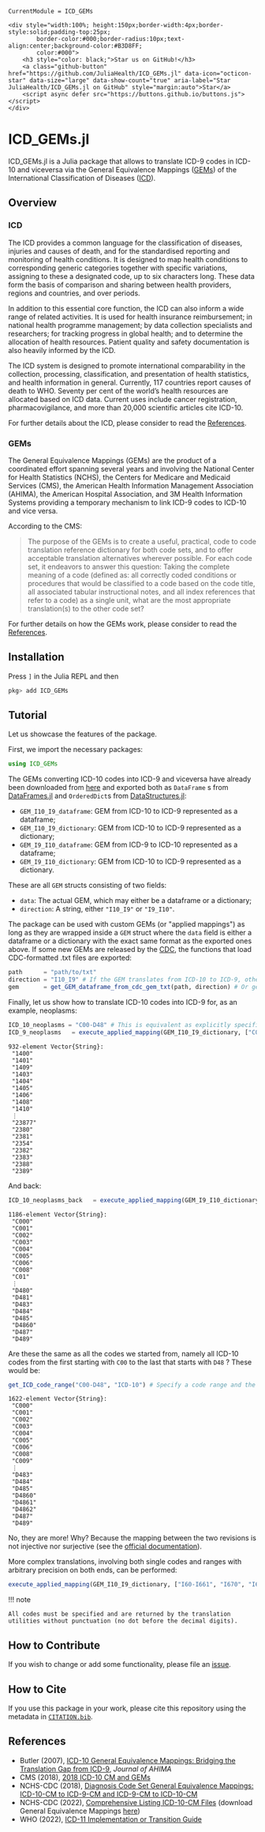 ```@meta
CurrentModule = ICD_GEMs
```

```@raw html
<div style="width:100%; height:150px;border-width:4px;border-style:solid;padding-top:25px;
        border-color:#000;border-radius:10px;text-align:center;background-color:#B3D8FF;
        color:#000">
    <h3 style="color: black;">Star us on GitHub!</h3>
    <a class="github-button" href="https://github.com/JuliaHealth/ICD_GEMs.jl" data-icon="octicon-star" data-size="large" data-show-count="true" aria-label="Star JuliaHealth/ICD_GEMs.jl on GitHub" style="margin:auto">Star</a>
    <script async defer src="https://buttons.github.io/buttons.js"></script>
</div>
```

# ICD_GEMs.jl

ICD_GEMs.jl is a Julia package that allows to translate ICD-9 codes in ICD-10 and viceversa via the General Equivalence Mappings ([GEMs](https://www.asco.org/practice-policy/billing-coding-reporting/icd-10/general-equivalence-mappings-gems)) of the International Classification of Diseases ([ICD](https://www.who.int/standards/classifications/classification-of-diseases)).

## Overview 

### ICD

The ICD provides a common language for the classification of diseases, injuries and causes of death, and for the standardised reporting and monitoring of health conditions. It is designed to map health conditions to corresponding generic categories together with specific variations, assigning to these a designated code, up to six characters long. These data form the basis of comparison and sharing between health providers, regions and countries, and over periods.

In addition to this essential core function, the ICD can also inform a wide range of related activities. It is used for health insurance reimbursement; in national health programme management; by data collection specialists and researchers; for tracking progress in global health; and to determine the allocation of health resources. Patient quality and safety documentation is also heavily informed by the ICD.

The ICD system is designed to promote international comparability in the collection, processing, classification, and presentation of health statistics, and health information in general. Currently, 117 countries report causes of death to WHO. Seventy per cent of the world’s health resources are allocated based on ICD data. Current uses include cancer registration, pharmacovigilance, and more than 20,000 scientific articles cite ICD-10.

For further details about the ICD, please consider to read the [References](#References).

### GEMs

The General Equivalence Mappings (GEMs) are the product of a coordinated effort spanning several years and involving the National Center for Health Statistics (NCHS), the Centers for Medicare and Medicaid Services (CMS), the American Health Information Management Association (AHIMA), the American Hospital Association, and 3M Health Information Systems providing a temporary mechanism to link ICD-9 codes to ICD-10 and vice versa. 

According to the CMS: 
> The purpose of the GEMs is to create a useful, practical, code to code translation reference dictionary for both code sets, and to offer acceptable translation alternatives wherever possible. For each code set, it endeavors to answer this question: Taking the complete meaning of a code (defined as: all correctly coded conditions or procedures that would be classified to a code based on the code title, all associated tabular instructional notes, and all index references that refer to a code) as a single unit, what are the most appropriate translation(s) to the other code set?

For further details on how the GEMs work, please consider to read the [References](#References).

## Installation

Press `]` in the Julia REPL and then

```julia
pkg> add ICD_GEMs
```

## Tutorial 

Let us showcase the features of the package.

First, we import the necessary packages:

```julia
using ICD_GEMs
```

The GEMs converting ICD-10 codes into ICD-9 and viceversa have already been downloaded from [here](https://ftp.cdc.gov/pub/Health_Statistics/NCHS/Publications/ICD10CM/2018/Dxgem_2018.zip) and exported both as `DataFrame` s from [DataFrames.jl](https://github.com/JuliaData/DataFrames.jl) and `OrderedDict`s from [DataStructures.jl](https://github.com/JuliaCollections/DataStructures.jl):

- `GEM_I10_I9_dataframe`:  GEM from ICD-10 to ICD-9 represented as a dataframe;
- `GEM_I10_I9_dictionary`:  GEM from ICD-10 to ICD-9 represented as a dictionary;
- `GEM_I9_I10_dataframe`:  GEM from ICD-9 to ICD-10 represented as a dataframe;
- `GEM_I9_I10_dictionary`:  GEM from ICD-10 to ICD-9 represented as a dictionary.

These are all `GEM` structs consisting of two fields:

- `data`: The actual GEM, which may either be a dataframe or a dictionary;
- `direction`: A string, either `"I10_I9"` or `"I9_I10"`.

The package can be used with custom GEMs (or "applied mappings") as long as they are wrapped inside a `GEM` struct where the `data` field is either a dataframe or a dictionary with the exact same format as the exported ones above. If some new GEMs are released by the [CDC](https://www.cdc.gov/nchs/icd/Comprehensive-Listing-of-ICD-10-CM-Files.htm), the functions that load CDC-formatted .txt files are exported:

```julia
path      = "path/to/txt"
direction = "I10_I9" # If the GEM translates from ICD-10 to ICD-9, otherwise "I9_I10"
gem       = get_GEM_dataframe_from_cdc_gem_txt(path, direction) # Or get_GEM_dictionary_from_cdc_gem_txt(path, direction)
```

Finally, let us show how to translate ICD-10 codes into ICD-9 for, as an example, neoplasms:

```julia
ICD_10_neoplasms = "C00-D48" # This is equivalent as explicitly specifiying all codes from C00.XX to D48.XX
ICD_9_neoplasms   = execute_applied_mapping(GEM_I10_I9_dictionary, ["C00-D48"])  
```

```nothing
932-element Vector{String}:
 "1400"
 "1401"
 "1409"
 "1403"
 "1404"
 "1405"
 "1406"
 "1408"
 "1410"
 ⋮
 "23877"
 "2380"
 "2381"
 "2354"
 "2382"
 "2383"
 "2388"
 "2389"
```

And back:

```julia
ICD_10_neoplasms_back   = execute_applied_mapping(GEM_I9_I10_dictionary, ICD_9_neoplasms)
```

```nothing
1186-element Vector{String}:
 "C000"
 "C001"
 "C002"
 "C003"
 "C004"
 "C005"
 "C006"
 "C008"
 "C01"
 ⋮
 "D480"
 "D481"
 "D483"
 "D484"
 "D485"
 "D4860"
 "D487"
 "D489"
```

Are these the same as all the codes we started from, namely all ICD-10 codes from the first starting with `C00` to the last that starts with `D48` ? These would be:

```julia
get_ICD_code_range("C00-D48", "ICD-10") # Specify a code range and the revision it belongs to
```

```nothing
1622-element Vector{String}:
 "C000"
 "C001"
 "C002"
 "C003"
 "C004"
 "C005"
 "C006"
 "C008"
 "C009"
 ⋮
 "D483"
 "D484"
 "D485"
 "D4860"
 "D4861"
 "D4862"
 "D487"
 "D489"
```

No, they are more! Why? Because the mapping between the two revisions is not injective nor surjective (see the [official documentation](https://github.com/JuliaHealth/ICD_GEMs.jl/tree/main/official_gem_documentation)). 

More complex translations, involving both single codes and ranges with arbitrary precision on both ends, can be performed:

```julia
execute_applied_mapping(GEM_I10_I9_dictionary, ["I60-I661", "I670", "I672-I679"])
```

!!! note

    All codes must be specified and are returned by the translation utilities without punctuation (no dot before the decimal digits).

## How to Contribute

If you wish to change or add some functionality, please file an [issue](https://github.com/JuliaHealth/ICD_GEMs.jl/issues). 

## How to Cite 

If you use this package in your work, please cite this repository using the metadata in [`CITATION.bib`](https://github.com/JuliaHealth/ICD_GEMs.jl/blob/main/CITATION.bib).

## References 

- Butler (2007), [ICD-10 General Equivalence Mappings: Bridging the Translation Gap from ICD-9](https://library.ahima.org/doc?oid=74265#.Ynre9i8RoiM), *Journal of AHIMA*
- CMS (2018), [2018 ICD-10 CM and GEMs](https://www.cms.gov/Medicare/Coding/ICD10/2018-ICD-10-CM-and-GEMs)
- NCHS-CDC (2018), [Diagnosis Code Set General Equivalence Mappings: ICD-10-CM to ICD-9-CM and ICD-9-CM to ICD-10-CM](https://ftp.cdc.gov/pub/health_statistics/nchs/publications/ICD10CM/2018/Dxgem_guide_2018.pdf) 
- NCHS-CDC (2022), [Comprehensive Listing ICD-10-CM Files](https://www.cdc.gov/nchs/icd/Comprehensive-Listing-of-ICD-10-CM-Files.htm) (download General Equivalence Mappings [here](https://ftp.cdc.gov/pub/Health_Statistics/NCHS/Publications/ICD10CM/2018/Dxgem_2018.zip))
- WHO (2022), [ICD-11 Implementation or Transition Guide](https://icd.who.int/docs/ICD-11%20Implementation%20or%20Transition%20Guide_v105.pdf)